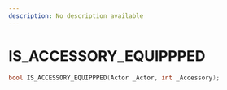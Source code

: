 ```yaml
---
description: No description available 
---
```


# IS_ACCESSORY_EQUIPPPED

```cpp
bool IS_ACCESSORY_EQUIPPPED(Actor _Actor, int _Accessory);
```
